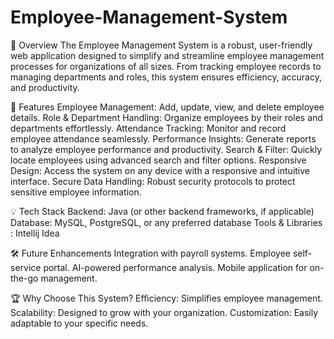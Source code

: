 # Employee-Management-System

🌟 Overview
The Employee Management System is a robust, user-friendly web application designed to simplify and streamline employee management processes for organizations of all sizes. From tracking employee records to managing departments and roles, this system ensures efficiency, accuracy, and productivity.

🚀 Features
Employee Management: Add, update, view, and delete employee details.
Role & Department Handling: Organize employees by their roles and departments effortlessly.
Attendance Tracking: Monitor and record employee attendance seamlessly.
Performance Insights: Generate reports to analyze employee performance and productivity.
Search & Filter: Quickly locate employees using advanced search and filter options.
Responsive Design: Access the system on any device with a responsive and intuitive interface.
Secure Data Handling: Robust security protocols to protect sensitive employee information.

💡 Tech Stack
Backend: Java (or other backend frameworks, if applicable)
Database: MySQL, PostgreSQL, or any preferred database
Tools & Libraries :
Intellij Idea

🛠️ Future Enhancements
Integration with payroll systems.
Employee self-service portal.
AI-powered performance analysis.
Mobile application for on-the-go management.

🏆 Why Choose This System?
Efficiency: Simplifies employee management.
Scalability: Designed to grow with your organization.
Customization: Easily adaptable to your specific needs.


